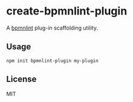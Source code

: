 # create-bpmnlint-plugin

A [bpmnlint](https://github.com/bpmn-io/bpmnlint) plug-in scaffolding utility.


## Usage

```
npm init bpmnlint-plugin my-plugin
```


## License

MIT
